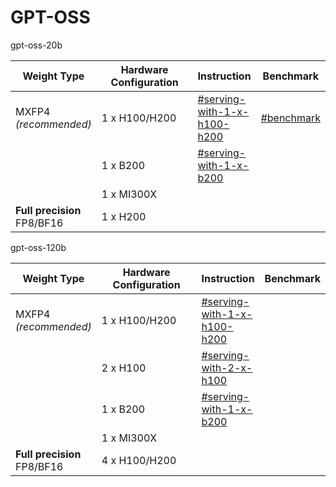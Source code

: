 # GPT-OSS

gpt-oss-20b

<table><thead><tr><th>Weight Type</th><th width="249">Hardware Configuration</th><th data-type="content-ref">Instruction</th><th data-type="content-ref">Benchmark</th></tr></thead><tbody><tr><td>MXFP4<br><em>(recommended)</em></td><td>1 x H100/H200</td><td><a href="usage-guide.md#serving-with-1-x-h100-h200">#serving-with-1-x-h100-h200</a></td><td><a href="usage-guide.md#benchmark">#benchmark</a></td></tr><tr><td></td><td>1 x B200</td><td><a href="usage-guide.md#serving-with-1-x-b200">#serving-with-1-x-b200</a></td><td></td></tr><tr><td></td><td>1 x MI300X</td><td></td><td></td></tr><tr><td><strong>Full precision</strong> FP8/BF16</td><td>1 x H200</td><td></td><td></td></tr></tbody></table>

gpt-oss-120b

<table><thead><tr><th>Weight Type</th><th width="249">Hardware Configuration</th><th data-type="content-ref">Instruction</th><th data-type="content-ref">Benchmark</th></tr></thead><tbody><tr><td>MXFP4<br><em>(recommended)</em></td><td>1 x H100/H200</td><td><a href="usage-guide.md#serving-with-1-x-h100-h200">#serving-with-1-x-h100-h200</a></td><td></td></tr><tr><td></td><td>2 x H100</td><td><a href="usage-guide.md#serving-with-2-x-h100">#serving-with-2-x-h100</a></td><td></td></tr><tr><td></td><td>1 x B200</td><td><a href="usage-guide.md#serving-with-1-x-b200">#serving-with-1-x-b200</a></td><td></td></tr><tr><td></td><td>1 x MI300X</td><td></td><td></td></tr><tr><td><strong>Full precision</strong> FP8/BF16</td><td>4 x H100/H200</td><td></td><td></td></tr></tbody></table>

